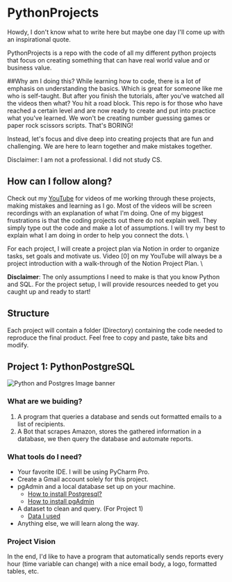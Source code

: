 # PythonProjects 
Howdy, I don't know what to write here but maybe one day I'll come up with an inspirational quote.

PythonProjects is a repo with the code of all my different python projects that focus on creating something that 
can have real world value and or business value.

##Why am I doing this?
While learning how to code, there is a lot of emphasis on understanding the basics. Which is great for someone like 
me who is self-taught. But after you finish the tutorials, after you've watched all
the videos then what? 
You hit a road block. This repo is for those who have reached a certain level and are now ready to create 
and put into practice what you've learned. We won't be creating number guessing games or paper rock scissors scripts. That's BORING!

Instead, let's focus and dive deep into creating projects that are fun and challenging.
We are here to learn together and make mistakes together.

Disclaimer: I am not a professional. I did not study CS. 

## How can I follow along?
Check out my [YouTube](https://www.youtube.com/channel/UC2W1WYiSzQnQnUxhb8Xg99A) for videos of me working through these projects, making mistakes and learning as I go. 
Most of the videos will be screen recordings with an explanation of what I'm doing. One of my biggest frustrations is that the coding projects 
out there do not explain well. They simply type out the code and make a lot of assumptions. 
I will try my best to explain what I am doing in order to help you connect the dots. \ 

For each project, I will create a project plan via Notion in order to organize tasks, set goals and motivate us. Video [0] on my YouTube will always be 
a project introduction with a walk-through of the Notion Project Plan. \

**Disclaimer**: The only assumptions I need to make is that you know Python and SQL. For the project setup, I will provide resources needed to 
get you caught up and ready to start!

## Structure
Each project will contain a folder (Directory) containing the code needed to reproduce the final product. 
Feel free to copy and paste, take bits and modify. 

## Project 1: PythonPostgreSQL 

![Python and Postgres Image banner](/Users/joseservin/PythonProjects/Images/python_postgres_a723c960e9.png)

### What are we buiding? 
1. A program that queries a database and sends out formatted emails to a list of recipients. 
2. A Bot that scrapes Amazon, stores the gathered information in a database, we then query the database and automate reports. 
### What tools do I need? 
* Your favorite IDE. I will be using PyCharm Pro. 
* Create a Gmail account solely for this project. 
* pgAdmin and a local database set up on your machine.
  * [How to install Postgresql?](https://www.postgresql.org/)
  * [How to install pgAdmin](https://www.pgadmin.org/)
* A dataset to clean and query. (For Project 1)
  * [Data I used](https://catalog.data.gov/dataset/border-crossing-entry-data-683ae)
* Anything else, we will learn along the way. 

### Project Vision
In the end, I'd like to have a program that automatically sends reports every hour (time variable can change) with a nice
email body, a logo, formatted tables, etc. 
